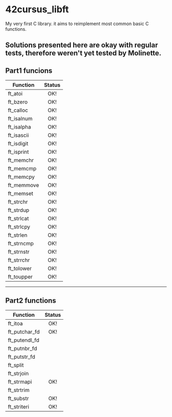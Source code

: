 # 42cursus_libft
My very first C library. it aims to reimplement most common basic C functions.

Solutions presented here are okay with regular tests, therefore weren't yet tested by Molinette.
---
## Part1 funcions
|Function|Status|
|---------------|:--:|
|ft_atoi		|OK!|
|ft_bzero		|OK!|
|ft_calloc		|OK!|
|ft_isalnum		|OK!|
|ft_isalpha		|OK!|
|ft_isascii		|OK!|
|ft_isdigit		|OK!|
|ft_isprint		|OK!|
|ft_memchr		|OK!|
|ft_memcmp		|OK!|
|ft_memcpy		|OK!|
|ft_memmove		|OK!|
|ft_memset		|OK!|
|ft_strchr		|OK!|
|ft_strdup		|OK!|
|ft_strlcat		|OK!|
|ft_strlcpy		|OK!|
|ft_strlen		|OK!|
|ft_strncmp		|OK!|
|ft_strnstr		|OK!|
|ft_strrchr		|OK!|
|ft_tolower		|OK!|
|ft_toupper		|OK!|
---
## Part2 functions
|Function|Status|
|---------------|:--:|
|ft_itoa		|OK!|
|ft_putchar_fd	|OK!|
|ft_putendl_fd	|   |
|ft_putnbr_fd	|   |
|ft_putstr_fd	|   |
|ft_split		|   |
|ft_strjoin		|   |
|ft_strmapi		|OK!|
|ft_strtrim		|   |
|ft_substr		|OK!|
|ft_striteri	|OK!|
